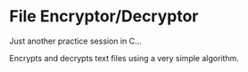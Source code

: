 # File Encryptor/Decryptor

Just another practice session in C...

Encrypts and decrypts text files using a very simple algorithm.
